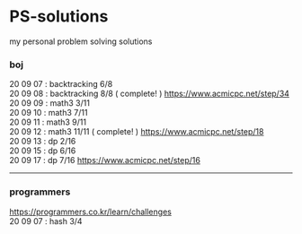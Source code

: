# PS-solutions
my personal problem solving solutions

### boj
20 09 07 : backtracking 6/8  
20 09 08 : backtracking 8/8 ( complete! ) https://www.acmicpc.net/step/34  
20 09 09 : math3 3/11  
20 09 10 : math3 7/11  
20 09 11 : math3 9/11  
20 09 12 : math3 11/11 ( complete! ) https://www.acmicpc.net/step/18  
20 09 13 : dp 2/16  
20 09 15 : dp 6/16  
20 09 17 : dp 7/16 https://www.acmicpc.net/step/16  

- - -
### programmers
https://programmers.co.kr/learn/challenges  
20 09 07 : hash 3/4
